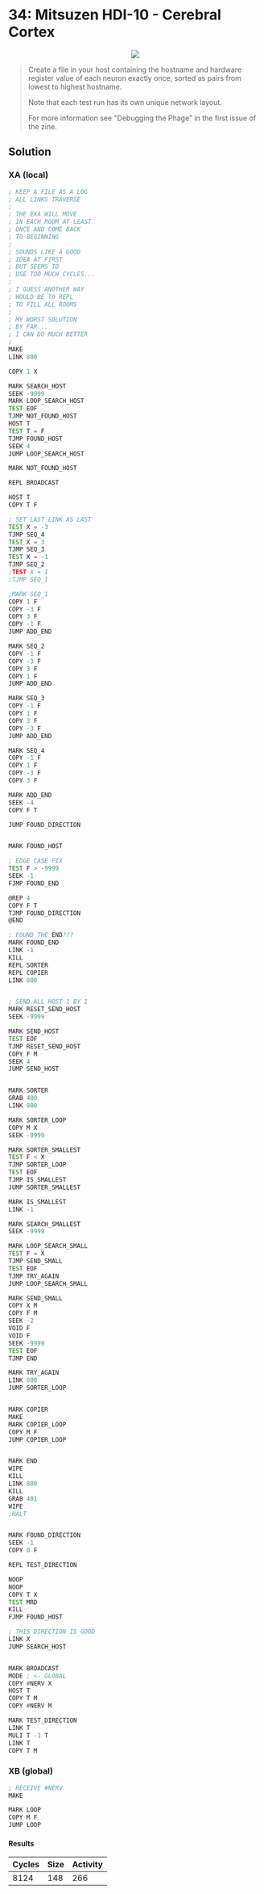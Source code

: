 # 34: Mitsuzen HDI-10 - Cerebral Cortex

<div align="center"><img src="EXAPUNKS - Mitsuzen HDI-10 (8124, 148, 266, 2022-12-05-19-42-16).gif" /></div>

> Create a file in your host containing the hostname and hardware register value of each neuron exactly once, sorted as pairs from lowest to highest hostname.
> 
> Note that each test run has its own unique network layout.
> 
> For more information see "Debugging the Phage" in the first issue of the zine.

## Solution

### XA (local)
```asm
; KEEP A FILE AS A LOG
; ALL LINKS TRAVERSE
;
; THE EXA WILL MOVE
; IN EACH ROOM AT LEAST
; ONCE AND COME BACK
; TO BEGINNING
;
; SOUNDS LIKE A GOOD
; IDEA AT FIRST
; BUT SEEMS TO
; USE TOO MUCH CYCLES...
;
; I GUESS ANOTHER WAY
; WOULD BE TO REPL
; TO FILL ALL ROOMS
;
; MY WORST SOLUTION
; BY FAR...
; I CAN DO MUCH BETTER
;
MAKE
LINK 800

COPY 1 X

MARK SEARCH_HOST
SEEK -9999
MARK LOOP_SEARCH_HOST
TEST EOF
TJMP NOT_FOUND_HOST
HOST T
TEST T = F
TJMP FOUND_HOST
SEEK 4
JUMP LOOP_SEARCH_HOST

MARK NOT_FOUND_HOST

REPL BROADCAST

HOST T
COPY T F

; SET LAST LINK AS LAST
TEST X = -3
TJMP SEQ_4
TEST X = 3
TJMP SEQ_3
TEST X = -1
TJMP SEQ_2
;TEST X = 1
;TJMP SEQ_1

;MARK SEQ_1
COPY 1 F
COPY -3 F
COPY 3 F
COPY -1 F
JUMP ADD_END

MARK SEQ_2
COPY -1 F
COPY -3 F
COPY 3 F
COPY 1 F
JUMP ADD_END

MARK SEQ_3
COPY -1 F
COPY 1 F
COPY 3 F
COPY -3 F
JUMP ADD_END

MARK SEQ_4
COPY -1 F
COPY 1 F
COPY -3 F
COPY 3 F

MARK ADD_END
SEEK -4
COPY F T

JUMP FOUND_DIRECTION


MARK FOUND_HOST

; EDGE CASE FIX
TEST F > -9999
SEEK -1
FJMP FOUND_END

@REP 4
COPY F T
TJMP FOUND_DIRECTION
@END

; FOUND THE END???
MARK FOUND_END
LINK -1
KILL
REPL SORTER
REPL COPIER
LINK 800


; SEND ALL HOST 1 BY 1
MARK RESET_SEND_HOST
SEEK -9999

MARK SEND_HOST
TEST EOF
TJMP RESET_SEND_HOST
COPY F M
SEEK 4
JUMP SEND_HOST


MARK SORTER
GRAB 400
LINK 800

MARK SORTER_LOOP
COPY M X
SEEK -9999

MARK SORTER_SMALLEST
TEST F < X
TJMP SORTER_LOOP
TEST EOF
TJMP IS_SMALLEST
JUMP SORTER_SMALLEST

MARK IS_SMALLEST
LINK -1

MARK SEARCH_SMALLEST
SEEK -9999

MARK LOOP_SEARCH_SMALL
TEST F = X
TJMP SEND_SMALL
TEST EOF
TJMP TRY_AGAIN
JUMP LOOP_SEARCH_SMALL

MARK SEND_SMALL
COPY X M
COPY F M
SEEK -2
VOID F
VOID F
SEEK -9999
TEST EOF
TJMP END

MARK TRY_AGAIN
LINK 800
JUMP SORTER_LOOP


MARK COPIER
MAKE
MARK COPIER_LOOP
COPY M F
JUMP COPIER_LOOP


MARK END
WIPE
KILL
LINK 800
KILL
GRAB 401
WIPE
;HALT


MARK FOUND_DIRECTION
SEEK -1
COPY 0 F

REPL TEST_DIRECTION

NOOP
NOOP
COPY T X
TEST MRD
KILL
FJMP FOUND_HOST

; THIS DIRECTION IS GOOD
LINK X
JUMP SEARCH_HOST


MARK BROADCAST
MODE ; <- GLOBAL
COPY #NERV X
HOST T
COPY T M
COPY #NERV M

MARK TEST_DIRECTION
LINK T
MULI T -1 T
LINK T
COPY T M
```

### XB (global)
```asm
; RECEIVE #NERV
MAKE

MARK LOOP
COPY M F
JUMP LOOP
```

#### Results
| Cycles | Size | Activity |
|--------|------|----------|
| 8124   | 148  | 266      |
